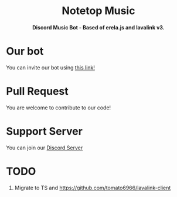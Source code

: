 <div align="center">
  <h1>Notetop Music</h1>
  <h4>Discord Music Bot - Based of erela.js and lavalink v3.</h4>
</div>

# Our bot
You can invite our bot using [this link!](https://discord.com/oauth2/authorize?client_id=1216410879059427429&permissions=274914937344&scope=bot+applications.commands)

# Pull Request
You are welcome to contribute to our code!
# Support Server
You can join our [Discord Server](https://discord.gg/2gfJT487PK)

# TODO
1. Migrate to TS and https://github.com/tomato6966/lavalink-client
